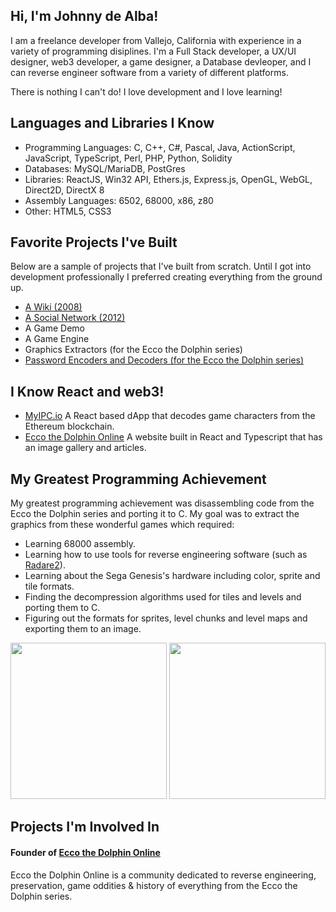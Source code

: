 ## Hi, I'm Johnny de Alba!

I am a freelance developer from Vallejo, California with experience in a variety of programming disiplines. I'm a Full Stack developer, a UX/UI designer, web3 developer, a game designer, a Database devleoper, and I can reverse engineer software from a variety of different platforms. 

There is nothing I can't do! I love development and I love learning!

## Languages and Libraries I Know

- Programming Languages: C, C++, C#, Pascal, Java, ActionScript, JavaScript, TypeScript, Perl, PHP, Python, Solidity
- Databases: MySQL/MariaDB, PostGres
- Libraries: ReactJS, Win32 API, Ethers.js, Express.js, OpenGL, WebGL, Direct2D, DirectX 8
- Assembly Languages: 6502, 68000, x86, z80
- Other: HTML5, CSS3

## Favorite Projects I've Built

Below are a sample of projects that I've built from scratch. Until I got into development professionally I preferred creating everything from the ground up.

- [A Wiki (2008)](https://enigma4.nexusultima.com/cgi-bin)
- [A Social Network (2012)](https://enigmav.nexusultima.com)
- A Game Demo
- A Game Engine
- Graphics Extractors (for the Ecco the Dolphin series)
- [Password Encoders and Decoders (for the Ecco the Dolphin series)](https://eccothedolphin.online/ecco2-password-generator)

## I Know React and web3!

- [MyIPC.io](https://myipc.io/) A React based dApp that decodes game characters from the Ethereum blockchain.
- [Ecco the Dolphin Online](https://eccothedolphin.online/) A website built in React and Typescript that has an image gallery and articles.

## My Greatest Programming Achievement

My greatest programming achievement was disassembling code from the Ecco the Dolphin series and porting it to C. My goal was to extract the graphics from these wonderful games which required:

- Learning 68000 assembly.
- Learning how to use tools for reverse engineering software (such as [Radare2](https://rada.re/n)).
- Learning about the Sega Genesis's hardware including color, sprite and tile formats.
- Finding the decompression algorithms used for tiles and levels and porting them to C. 
- Figuring out the formats for sprites, level chunks and level maps and exporting them to an image.

<img src="https://eccothedolphin.online/ecco-2-the-tides-of-time/sprite-sheets/vortex-hybrid.png" alt="" style="height: 250px;" /> <img src="https://eccothedolphin.online/ecco-2-the-tides-of-time/level-maps/trellias-bay.png" alt="" style="height: 250px;" />


## Projects I'm Involved In

#### Founder of [Ecco the Dolphin Online](https://eccothedolphin.online)
Ecco the Dolphin Online is a community dedicated to reverse engineering, preservation, game oddities & history of everything from the Ecco the Dolphin series.
<!---
JohnnyLdeAlba/JohnnyLdeAlba is a ✨ special ✨ repository because its `README.md` (this file) appears on your GitHub profile.
You can click the Preview link to take a look at your changes.
--->
